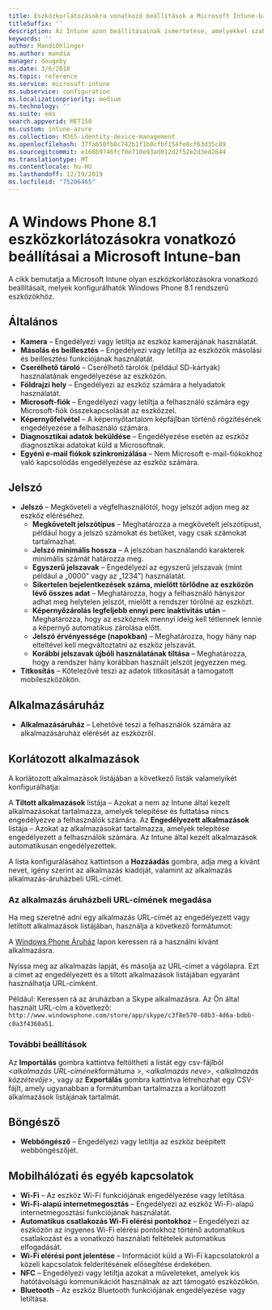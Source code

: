 ```yaml
---
title: Eszközkorlátozásokra vonatkozó beállítások a Microsoft Intune-ban Windows Phone 8.1 esetén
titleSuffix: ''
description: Az Intune azon beállításainak ismertetése, amelyekkel szabályozhatók az eszközbeállítások, illetve a funkciók köre a Windows Phone 8.1 rendszerű eszközökön.
keywords: ''
author: MandiOhlinger
ms.author: mandia
manager: dougeby
ms.date: 3/6/2018
ms.topic: reference
ms.service: microsoft-intune
ms.subservice: configuration
ms.localizationpriority: medium
ms.technology: ''
ms.suite: ems
search.appverid: MET150
ms.custom: intune-azure
ms.collection: M365-identity-device-management
ms.openlocfilehash: 37fa650fb8c742b1f1b0cfbf154fe8cf63d35c89
ms.sourcegitcommit: e166b9746fcf0e710e93ad012d2f52e2d3ed2644
ms.translationtype: MT
ms.contentlocale: hu-HU
ms.lasthandoff: 12/19/2019
ms.locfileid: "75206465"
---
```

# <a name="microsoft-intune-windows-phone-81-device-restriction-settings"></a>A Windows Phone 8.1 eszközkorlátozásokra vonatkozó beállításai a Microsoft Intune-ban



A cikk bemutatja a Microsoft Intune olyan eszközkorlátozásokra vonatkozó beállításait, melyek konfigurálhatók Windows Phone 8.1 rendszerű eszközökhöz.


## <a name="general"></a>Általános

- **Kamera** – Engedélyezi vagy letiltja az eszköz kamerájának használatát.
- **Másolás és beillesztés** – Engedélyezi vagy letiltja az eszközök másolási és beillesztési funkciójának használatát.
- **Cserélhető tároló** – Cserélhető tárolók (például SD-kártyák) használatának engedélyezése az eszközön.
- **Földrajzi hely** – Engedélyezi az eszköz számára a helyadatok használatát.
- **Microsoft-fiók** – Engedélyezi vagy letiltja a felhasználó számára egy Microsoft-fiók összekapcsolását az eszközzel.
- **Képernyőfelvétel** – A képernyőtartalom képfájlban történő rögzítésének engedélyezése a felhasználó számára.
- **Diagnosztikai adatok beküldése** – Engedélyezése esetén az eszköz diagnosztikai adatokat küld a Microsoftnak.
- **Egyéni e-mail fiókok szinkronizálása** – Nem Microsoft e-mail-fiókokhoz való kapcsolódás engedélyezése az eszköz számára.

## <a name="password"></a>Jelszó

- **Jelszó** – Megköveteli a végfelhasználótól, hogy jelszót adjon meg az eszköz eléréséhez.
  - **Megkövetelt jelszótípus** – Meghatározza a megkövetelt jelszótípust, például hogy a jelszó számokat és betűket, vagy csak számokat tartalmazhat.
  - **Jelszó minimális hossza** – A jelszóban használandó karakterek minimális számát határozza meg.
  - **Egyszerű jelszavak** – Engedélyezi az egyszerű jelszavak (mint például a „0000” vagy az „1234”) használatát.
  - **Sikertelen bejelentkezések száma, mielőtt törlődne az eszközön lévő összes adat** – Meghatározza, hogy a felhasználó hányszor adhat meg helytelen jelszót, mielőtt a rendszer törölné az eszközt.
  - **Képernyőzárolás legfeljebb ennyi perc inaktivitás után** – Meghatározza, hogy az eszköznek mennyi ideig kell tétlennek lennie a képernyő automatikus zárolása előtt.
  - **Jelszó érvényessége (napokban)** – Meghatározza, hogy hány nap elteltével kell megváltoztatni az eszköz jelszavát.
  - **Korábbi jelszavak újbóli használatának tiltása** – Meghatározza, hogy a rendszer hány korábban használt jelszót jegyezzen meg.
- **Titkosítás** – Kötelezővé teszi az adatok titkosítását a támogatott mobileszközökön.

## <a name="app-store"></a>Alkalmazásáruház

- **Alkalmazásáruház** – Lehetővé teszi a felhasználók számára az alkalmazásáruház elérését az eszközről.

## <a name="restricted-apps"></a>Korlátozott alkalmazások

A korlátozott alkalmazások listájában a következő listák valamelyikét konfigurálhatja:

A **Tiltott alkalmazások** listája – Azokat a nem az Intune által kezelt alkalmazásokat tartalmazza, amelyek telepítése és futtatása nincs engedélyezve a felhasználók számára.
Az **Engedélyezett alkalmazások** listája – Azokat az alkalmazásokat tartalmazza, amelyek telepítése engedélyezett a felhasználók számára. Az Intune által kezelt alkalmazások automatikusan engedélyezettek.

A lista konfigurálásához kattintson a **Hozzáadás** gombra, adja meg a kívánt nevet, igény szerint az alkalmazás kiadóját, valamint az alkalmazás alkalmazás-áruházbeli URL-címét.

### <a name="how-to-specify-the-url-to-an-app-in-the-store"></a>Az alkalmazás áruházbeli URL-címének megadása

Ha meg szeretné adni egy alkalmazás URL-címét az engedélyezett vagy letiltott alkalmazások listájában, használja a következő formátumot:

A [Windows Phone Áruház](https://www.microsoft.com/store/apps/windows-phone) lapon keressen rá a használni kívánt alkalmazásra.

Nyissa meg az alkalmazás lapját, és másolja az URL-címet a vágólapra. Ezt a címet az engedélyezett és a tiltott alkalmazások listájában egyaránt használhatja URL-címként.

Például: Keressen rá az áruházban a Skype alkalmazásra. Az Ön által használt URL-cím a következő: `http://www.windowsphone.com/store/app/skype/c3f8e570-68b3-4d6a-bdbb-c0a3f4360a51`.



### <a name="additional-options"></a>További beállítások

Az **Importálás** gombra kattintva feltöltheti a listát egy csv-fájlból <*alkalmazás URL-címének*formátuma >, <*alkalmazás neve*>, <*alkalmazás közzétevője*>, vagy az **Exportálás** gombra kattintva létrehozhat egy CSV-fájlt, amely ugyanabban a formátumban tartalmazza a korlátozott alkalmazások listájának tartalmát.


## <a name="browser"></a>Böngésző

- **Webböngésző** – Engedélyezi vagy letiltja az eszköz beépített webböngészőjét.

## <a name="cellular-and-connectivity"></a>Mobilhálózati és egyéb kapcsolatok

- **Wi-Fi** – Az eszköz Wi-Fi funkciójának engedélyezése vagy letiltása.
- **Wi-Fi-alapú internetmegosztás** – Engedélyezi az eszköz Wi-Fi-alapú internetmegosztási funkciójának használatát.
- **Automatikus csatlakozás Wi-Fi elérési pontokhoz** – Engedélyezi az eszközön az ingyenes Wi-Fi elérési pontokhoz történő automatikus csatlakozást és a vonatkozó használati feltételek automatikus elfogadását.
- **Wi-Fi elérési pont jelentése** – Információt küld a Wi-Fi kapcsolatokról a közeli kapcsolatok felderítésének elősegítése érdekében.
- **NFC** – Engedélyezi vagy letiltja azokat a műveleteket, amelyek kis hatótávolságú kommunikációt használnak az azt támogató eszközökön.
- **Bluetooth** – Az eszköz Bluetooth funkciójának engedélyezése vagy letiltása.
